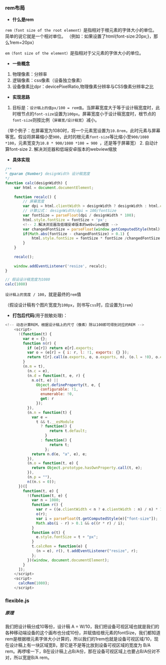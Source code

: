 ### rem布局
- **什么是rem**
 
`rem（font size of the root element）`是指相对于根元素的字体大小的单位。简单的说它就是一个相对单位。
（例如：如果设置了html{font-size:20px;}，那么1rem=20px）

`em（font size of the element）`是指相对于父元素的字体大小的单位。

- **一些概念**
1. 物理像素：分辨率
2. 逻辑像素：css像素（设备独立像素）
3. 设备像素比dpr：devicePixelRatio,物理像素分辨率与CSS像素分辨率之比

- **实现思路**
1. 目标是：`设计稿上的值px/100 = rem值`。当屏幕宽度大于等于设计稿宽度时，此时根节点的`font-size`设置为`100px`。屏幕宽度小于设计稿宽度时，根节点的`font-size`则按比例（`屏幕宽/设计稿宽`）减小。

（举个例子：在屏幕宽为1080时，将一个元素宽设置为`10.8rem`，此时元素与屏幕等宽。假设将屏幕缩小至`900`，此时的根元素`font-size`等比缩小至`900/1080 *100`，元素宽变为`10.8 * 900/1080 *100 = 900 `，还是等于屏幕宽）
2. 自动计算font-size
2. 解决浏览器和低端安卓版本的webview缩放


- **具体实现**

```js
/**
* @param {Number} designWidth 设计稿宽度
*/
function calc(designWidth) {
    var html = document.documentElement;
    
    function recalc() {
        // 屏幕宽度
        var dpi = html.clientWidth > designWidth ? designWidth : html.clientWidth;
        // 计算公式： designWidth/dpi = 100/fontSize
        var fontSize = parseFloat(dpi / designWidth * 100);
        html.style.fontSize = fontSize + 'px';
        <!-- 2.解决浏览器及低端安卓版本的webview缩放 -->
        var changedFontSize = parseFloat(window.getComputedStyle(html)['font-size']);
        if(Math.abs(fontSize - changedFontSize) > 0.1) {
            html.style.fontSize = fontSize * fontSize /changedFontSize + 'px';
        }
    }
    
    recalc();
    
    window.addEventListener('resize', recalc);
}

// 假设设计稿宽度为1080
calc(1080)
```

`设计稿上的宽度 / 100`，就是最终的`rem`值

（假设设计稿有个图片宽度为`100px`，则书写`css`时，应设置为`1rem`）

- **打包后代码**(用于脱敏处理)：

```js
<!-- 动态计算REM，根据设计稿上的尺寸（像素）除以100即可得到对应的REM -->
    <script>
      !(function(t) {
        var e = {};
        function n(r) {
          if (e[r]) return e[r].exports;
          var o = (e[r] = { i: r, l: !1, exports: {} });
          return t[r].call(o.exports, o, o.exports, n), (o.l = !0), o.exports;
        }
        (n.m = t),
          (n.c = e),
          (n.d = function(t, e, r) {
            n.o(t, e) ||
              Object.defineProperty(t, e, {
                configurable: !1,
                enumerable: !0,
                get: r
              });
          }),
          (n.n = function(t) {
            var e =
              t && t.__esModule
                ? function() {
                    return t.default;
                  }
                : function() {
                    return t;
                  };
            return n.d(e, "a", e), e;
          }),
          (n.o = function(t, e) {
            return Object.prototype.hasOwnProperty.call(t, e);
          }),
          (n.p = ""),
          n((n.s = 0));
      })([
        function(t, e) {
          !(function(t, e) {
            var n = 1080;
            function r() {
              var r = ((e.clientWidth < n ? e.clientWidth : n) / n) * 100;
              o(r);
              var i = parseFloat(t.getComputedStyle(e)["font-size"]);
              Math.abs(i - r) > 0.1 && o((r * r) / i);
            }
            function o(t) {
              e.style.fontSize = t + "px";
            }
            t.calcRem = function(e) {
              (n = e), r(), t.addEventListener("resize", r);
            };
          })(window, document.documentElement);
        }
      ]);
    </script>
    <script>
      calcRem(1080);
    </script>
```

### flexible.js
 ##### 原理
 
 我们把设计稿分成10等份，设计稿 A = W/10，我们把设备可视区域也就是我们的各种移动端设备的这个画布也分成10份，并赋值给根元素的fontSize，我们都知道rem是根据根元素字体大小计算的，所以我们的1rem也就是设备可视区域/10，现在设计稿上有一块区域宽B，那它是不是等比放到设备可视区域的宽度为 B/A rem。再啰嗦一下，B在设计稿上占B/A份，那在设备可视区域上也要占B/A份对不对，所以宽是B/A rem。
